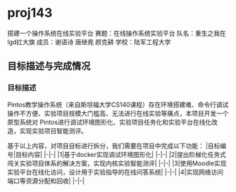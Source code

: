 # proj143
搭建一个操作系统在线实验平台
赛题：在线操作系统实验平台
队名：重生之我在lgd扛大旗
成员：谢语诗 唐继堯 颜克耕
学校：陆军工程大学
## 目标描述与完成情况
### 目标描述
Pintos教学操作系统（来自斯坦福大学CS140课程）存在环境搭建难、命令行调试操作不方便、实验项目规模大门槛高、无法进行在线实验等痛点，本项目开发一个原型系统对 Pintos进行调试环境图形化、实验项目任务化和实验平台在线化改造，实现实验项目智能测评。

基于以上内容，对项目目标进行拆分，我们需要在项目中完成以下功能：
|目标编号|目标内容|
|-|-|
|1|基于docker实现调试环境图形化|
|-|-|
|2|提出阶梯化任务式闯关实验项目体系的解决方案，实现内核实验智能测评|
|-|-|
|3|使用Moodle实现实验平台在线化访问，设计用于实验指导的在线问答系统|
|-|-|
|4|实现网络访问端口等资源分配和回收|
|-|-|
